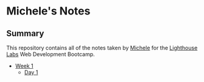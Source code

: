 # Michele's Notes

## Summary
This repository contains all of the notes taken by [Michele](https://github.com/barbmich) for the [Lighthouse Labs](https://www.lighthouselabs.ca/en/) Web Development Bootcamp.

* [Week 1](/week_1)
  * [Day 1](/week_1/way_1)